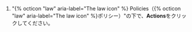 1. "{% octicon "law" aria-label="The law icon" %} Policies（{% octicon "law" aria-label="The law icon" %}ポリシー）"の下で、**Actions**をクリックしてください。
